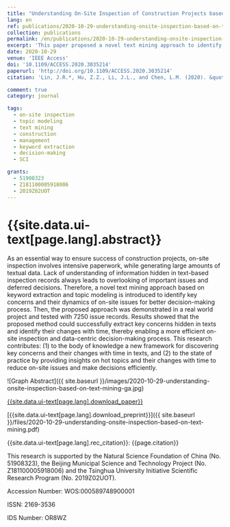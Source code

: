 ```yaml
---
title: "Understanding On-Site Inspection of Construction Projects based on Keyword Extraction and Topic Modeling"
lang: en
ref: publications/2020-10-29-understanding-onsite-inspection-based-on-text-mining
collection: publications
permalink: /en/publications/2020-10-29-understanding-onsite-inspection-based-on-text-mining
excerpt: 'This paper proposed a novel text mining approach to identify key concerns and their dynamics of on-site issues based on keyword extraction and topic modeling. With the proposed method, decision-makers could extract key concerns (i.e. categories of on-site issues) and their changes with time. Therefore, a more efficient on-site inspection and data-centric decision-making process is possible.'
date: 2020-10-29
venue: 'IEEE Access'
doi: '10.1109/ACCESS.2020.3035214'
paperurl: 'http://doi.org/10.1109/ACCESS.2020.3035214'
citation: 'Lin, J.R.*, Hu, Z.Z., Li, J.L., and Chen, L.M. (2020). &quot;Understanding On-Site Inspection of Construction Projects based on Keyword Extraction and Topic Modeling&quot; <i>IEEE Access</i>. 8: 198503-198517. doi: 10.1109/ACCESS.2020.3035214'

comment: true
category: journal

tags: 
  - on-site inspection
  - topic modeling
  - text mining
  - construction
  - management
  - keyword extraction
  - decision-making
  - SCI

grants:
  - 51908323
  - Z181100005918006
  - 2019Z02UOT
---
```



{{site.data.ui-text[page.lang].abstract}}
====

As an essential way to ensure success of construction projects, on-site inspection involves intensive paperwork, while generating large amounts of textual data. Lack of understanding of information hidden  in  text-based  inspection  records  always  leads  to  overlooking  of  important  issues  and  deferred decisions.  Therefore,  a  novel  text  mining  approach  based  on  keyword  extraction  and  topic  modeling  is introduced to identify key concerns and their dynamics of on-site issues for better decision-making process. Then, the proposed approach was demonstrated in a real world project and tested with 7250 issue records. Results showed that the proposed method could successfully extract key concerns hidden in texts and identify their changes with time, thereby enabling a more efficient on-site inspection and data-centric decision-making 
process.  This  research  contributes:  (1)  to  the  body  of  knowledge  a  new  framework  for  discovering  key concerns and their changes with time in texts, and (2) to the state of practice by providing insights on hot topics and their changes with time to reduce on-site issues and make decisions efficiently. 

![Graph Abstract]({{ site.baseurl }}/images/2020-10-29-understanding-onsite-inspection-based-on-text-mining-ga.jpg)

[{{site.data.ui-text[page.lang].download_paper}}]({{page.paperurl}})

[{{site.data.ui-text[page.lang].download_preprint}}]({{ site.baseurl }}/files/2020-10-29-understanding-onsite-inspection-based-on-text-mining.pdf)

{{site.data.ui-text[page.lang].rec_citation}}: {{page.citation}}

This  research  is  supported  by  the  Natural  Science  Foundation  of  China  (No.  51908323),  the  Beijing  Municipal  Science  and  Technology  Project  (No. Z181100005918006) and the Tsinghua University Initiative Scientific Research Program (No. 2019Z02UOT). 

Accession Number: WOS:000589748900001

ISSN: 2169-3536

IDS Number: OR8WZ
